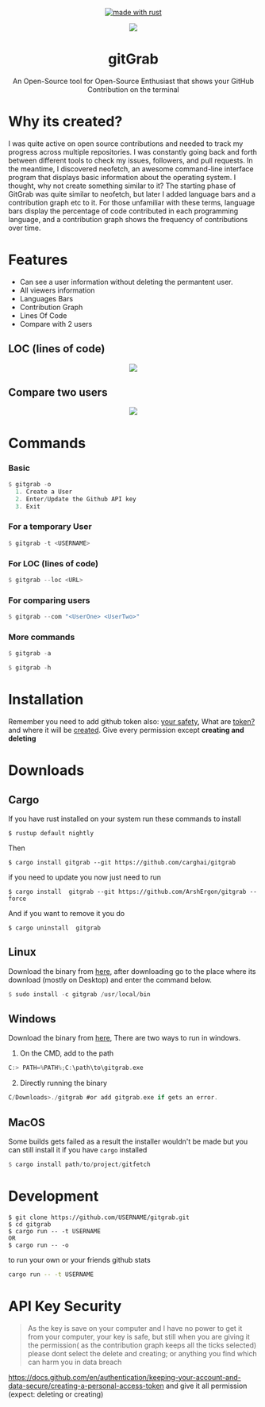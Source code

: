 <p align="center"><a href="https://www.rust-lang.org" target="_blank"><img src="https://img.shields.io/badge/Made%20With-Rust-000000?style=for-the-badge" alt="made with rust" /></a></a>
</p>
<div align="center">
  <img src="https://github.com/ArshErgon/gitfetch/blob/main/main.gif" />
</div>
<div align="center">

# **gitGrab**

An Open-Source tool for Open-Source Enthusiast that shows your GitHub Contribution on the terminal

</div>

# Why its created?

I was quite active on open source contributions and needed to track my progress across multiple repositories. I was constantly going back and forth between different tools to check my issues, followers, and pull requests. In the meantime, I discovered neofetch, an awesome command-line interface program that displays basic information about the operating system. I thought, why not create something similar to it? The starting phase of GitGrab was quite similar to neofetch, but later I added language bars and a contribution graph etc to it. For those unfamiliar with these terms, language bars display the percentage of code contributed in each programming language, and a contribution graph shows the frequency of contributions over time.

# Features

- Can see a user information without deleting the permantent user.
- All viewers information
- Languages Bars
- Contribution Graph
- Lines Of Code
- Compare with 2 users

## LOC (lines of code)
<div align="center">
<img src="https://github.com/ArshErgon/gitfetch/blob/2821d4719bd7aaf6d28adb08eb85b2f200f51ed1/loc.gif">
</div>

## Compare two users
<div align="center">
<img src="https://github.com/ArshErgon/gitfetch/blob/2821d4719bd7aaf6d28adb08eb85b2f200f51ed1/compare.gif">
</div>

# Commands

### Basic

```rust
$ gitgrab -o
  1. Create a User
  2. Enter/Update the Github API key
  3. Exit
```

### For a temporary User

```rust
$ gitgrab -t <USERNAME>
```

### For LOC (lines of code)
```rust
$ gitgrab --loc <URL>
```

### For comparing users
```rust
$ gitgrab --com "<UserOne> <UserTwo>"
```

### More commands

```rust
$ gitgrab -a

$ gitgrab -h
```

# Installation

Remember you need to add github token also: [your safety](https://github.com/ArshErgon/gitgrab#api-key-security), What are [token?](https://docs.github.com/en/authentication/keeping-your-account-and-data-secure/creating-a-personal-access-token) and where it will be [created](https://github.com/settings/tokens). Give every permission except **creating and deleting**

# Downloads

## Cargo 

If you have rust installed on your system run these commands to install

```
$ rustup default nightly

```
Then

```
$ cargo install gitgrab --git https://github.com/carghai/gitgrab
```

if you need to update you now just need to run

```
$ cargo install  gitgrab --git https://github.com/ArshErgon/gitgrab --force
```

And if you want to remove it you do

```
$ cargo uninstall  gitgrab   
```


## Linux

Download the binary from [here](https://github.com/ArshErgon/gitgrab/releases/download/v0.2.3/gitgrab), after downloading go to the place where its download (mostly on Desktop) and enter the command below.

```rust
$ sudo install -c gitgrab /usr/local/bin
```

## Windows

Download the binary from [here](https://github.com/ArshErgon/gitfetch/releases/download/v0.2.3/gitgrab.exe),
There are two ways to run in windows.

1. On the CMD, add to the path

```rust
C:> PATH=%PATH%;C:\path\to\gitgrab.exe
```

2. Directly running the binary

```rust
C/Downloads>./gitgrab #or add gitgrab.exe if gets an error.
```

## MacOS

Some builds gets failed as a result the installer wouldn't be made but you can still install it if you have `cargo` installed

```rust
$ cargo install path/to/project/gitfetch
```

# Development

```git
$ git clone https://github.com/USERNAME/gitgrab.git
$ cd gitgrab
$ cargo run -- -t USERNAME
OR
$ cargo run -- -o
```

to run your own or your friends github stats

```bash
cargo run -- -t USERNAME
```

# API Key Security

> As the key is save on your computer and I have no power to get it from your computer, your key is safe, but still when you are giving it the permission( as the contribution graph keeps all the ticks selected) please dont select the delete and creating; or anything you find which can harm you in data breach

https://docs.github.com/en/authentication/keeping-your-account-and-data-secure/creating-a-personal-access-token and give it all permission (expect: deleting or creating)
